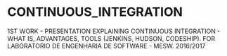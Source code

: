 # CONTINUOUS_INTEGRATION
1ST WORK - PRESENTATION EXPLAINING CONTINUOUS INTEGRATION - WHAT IS, ADVANTAGES, TOOLS (JENKINS, HUDSON, CODESHIP).
FOR LABORATORIO DE ENGENHARIA DE SOFTWARE - MESW.
2016/2017
